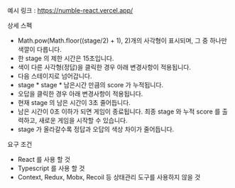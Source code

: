 
예시 링크 : https://numble-react.vercel.app/

상세 스펙
- Math.pow(Math.floor((stage/2) + 1), 2)개의 사각형이 표시되며, 그 중 하나만 색깔이 다릅니다.
- 한 stage 의 제한 시간은 15초입니다.
- 색이 다른 사각형(정답)을 클릭한 경우 아래 변경사항이 적용됩니다.
- 다음 스테이지로 넘어갑니다.
- stage * stage * 남은시간 만큼의 score 가 누적됩니다.
- 오답을 클릭한 경우 아래 변경사항이 적용됩니다.
- 현재 stage 의 남은 시간이 3초 줄어듭니다.
- 남은 시간이 0초 이하가 되면 게임이 종료됩니다. 최종 stage 와 누적 score 를 출력하고, 새로운 게임을 시작할 수 있습니다.
- stage 가 올라갈수록 정답과 오답의 색상 차이가 줄어듭니다.

요구 조건
- React 를 사용 할 것
- Typescript 를 사용 할 것
- Context, Redux, Mobx, Recoil 등 상태관리 도구를 사용하지 않을 것
